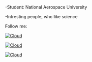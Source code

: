 -Student: National Aerospace University 

-Intresting people, who like science

Follow me:

[![Cloud](https://img.shields.io/badge/instagram-ffffff?style=for-the-badge&logo=instagram)](https://www.instagram.com/andrey_golden/)

[![Cloud](https://img.shields.io/badge/Telegram-ffffff?style=for-the-badge&logo=telegram)](https://t.me/golden_51)

[![Cloud](https://img.shields.io/badge/linkedin-blue?style=for-the-badge&logo=linkedin)](https://www.linkedin.com/in/андрей-герасимов-090898232/) 




